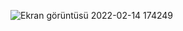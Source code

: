 ![Ekran görüntüsü 2022-02-14 174249](https://user-images.githubusercontent.com/59113696/154297955-0a42e7d2-3b4c-4e40-a8e3-124d1cc17cd6.jpg)
